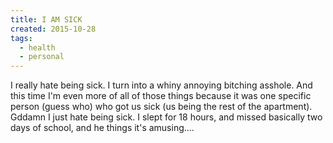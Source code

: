 ```yaml
---
title: I AM SICK
created: 2015-10-28
tags:
  - health
  - personal
---
```


I really hate being sick. I turn into a whiny annoying bitching asshole. And
this time I'm even more of all of those things because it was one specific
person (guess who) who got us sick (us being the rest of the apartment).
Gddamn I just hate being sick. I slept for 18 hours, and missed basically two
days of school, and he things it's amusing....
